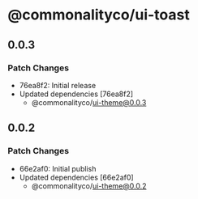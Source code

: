 # @commonalityco/ui-toast

## 0.0.3

### Patch Changes

- 76ea8f2: Initial release
- Updated dependencies [76ea8f2]
  - @commonalityco/ui-theme@0.0.3

## 0.0.2

### Patch Changes

- 66e2af0: Initial publish
- Updated dependencies [66e2af0]
  - @commonalityco/ui-theme@0.0.2
